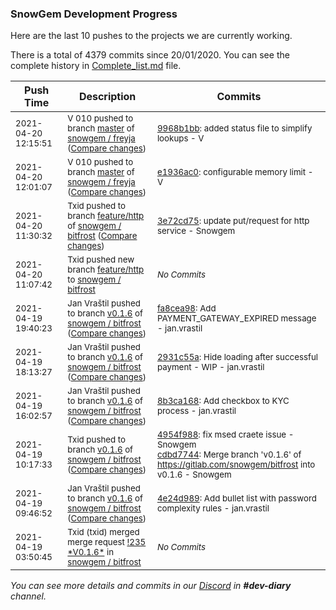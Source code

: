
### SnowGem Development Progress

Here are the last 10 pushes to the projects we are currently working.

There is a total of 4379 commits since 20/01/2020. You can see the complete history in
 [Complete_list.md](Complete_list.md) file.

| Push Time | Description | Commits |
| --- | --- | --- |
| <sub>2021-04-20 12:15:51</sub> | <sub>V 010 pushed to branch [master](https://gitlab.com/snowgem/freyja/commits/master) of [snowgem / freyja](https://gitlab.com/snowgem/freyja) ([Compare changes](https://gitlab.com/snowgem/freyja/compare/e1936ac02905d023e53b659d1bdd966acb350656...9968b1bb550c24ea59c564157ecb7cd3aa8bffbc))</sub> | <sub>[9968b1bb](https://gitlab.com/snowgem/freyja/-/commit/9968b1bb550c24ea59c564157ecb7cd3aa8bffbc): added status file to simplify lookups - V</sub> |
| <sub>2021-04-20 12:01:07</sub> | <sub>V 010 pushed to branch [master](https://gitlab.com/snowgem/freyja/commits/master) of [snowgem / freyja](https://gitlab.com/snowgem/freyja) ([Compare changes](https://gitlab.com/snowgem/freyja/compare/a67913e1e072b70ffb706361f23a6ee2abba5211...e1936ac02905d023e53b659d1bdd966acb350656))</sub> | <sub>[e1936ac0](https://gitlab.com/snowgem/freyja/-/commit/e1936ac02905d023e53b659d1bdd966acb350656): configurable memory limit - V</sub> |
| <sub>2021-04-20 11:30:32</sub> | <sub>Txid pushed to branch [feature/http](https://gitlab.com/snowgem/bitfrost/commits/feature/http) of [snowgem / bitfrost](https://gitlab.com/snowgem/bitfrost) ([Compare changes](https://gitlab.com/snowgem/bitfrost/compare/39a602ca61b4545262529afb7ab0f60f840f9b71...3e72cd759456111501949c611a925b9006f21e25))</sub> | <sub>[3e72cd75](https://gitlab.com/snowgem/bitfrost/-/commit/3e72cd759456111501949c611a925b9006f21e25): update put/request for http service - Snowgem</sub> |
| <sub>2021-04-20 11:07:42</sub> | <sub>Txid pushed new branch [feature/http](https://gitlab.com/snowgem/bitfrost/commits/feature/http) to [snowgem / bitfrost](https://gitlab.com/snowgem/bitfrost)</sub> | <sub>_No Commits_</sub> |
| <sub>2021-04-19 19:40:23</sub> | <sub>Jan Vraštil pushed to branch [v0\.1\.6](https://gitlab.com/snowgem/bitfrost/commits/v0.1.6) of [snowgem / bitfrost](https://gitlab.com/snowgem/bitfrost) ([Compare changes](https://gitlab.com/snowgem/bitfrost/compare/2931c55af22b0eb1136110c9538cf874c0ff5e6e...fa8cea9893229a9641effce1845aa84c5eac63d7))</sub> | <sub>[fa8cea98](https://gitlab.com/snowgem/bitfrost/-/commit/fa8cea9893229a9641effce1845aa84c5eac63d7): Add PAYMENT_GATEWAY_EXPIRED message - jan.vrastil</sub> |
| <sub>2021-04-19 18:13:27</sub> | <sub>Jan Vraštil pushed to branch [v0\.1\.6](https://gitlab.com/snowgem/bitfrost/commits/v0.1.6) of [snowgem / bitfrost](https://gitlab.com/snowgem/bitfrost) ([Compare changes](https://gitlab.com/snowgem/bitfrost/compare/8b3ca1688b4a3b28b8f20ffe914d65c979fc9bb9...2931c55af22b0eb1136110c9538cf874c0ff5e6e))</sub> | <sub>[2931c55a](https://gitlab.com/snowgem/bitfrost/-/commit/2931c55af22b0eb1136110c9538cf874c0ff5e6e): Hide loading after successful payment - WIP - jan.vrastil</sub> |
| <sub>2021-04-19 16:02:57</sub> | <sub>Jan Vraštil pushed to branch [v0\.1\.6](https://gitlab.com/snowgem/bitfrost/commits/v0.1.6) of [snowgem / bitfrost](https://gitlab.com/snowgem/bitfrost) ([Compare changes](https://gitlab.com/snowgem/bitfrost/compare/cdbd77441b6c225ef6c0107ecd794ad5b542114e...8b3ca1688b4a3b28b8f20ffe914d65c979fc9bb9))</sub> | <sub>[8b3ca168](https://gitlab.com/snowgem/bitfrost/-/commit/8b3ca1688b4a3b28b8f20ffe914d65c979fc9bb9): Add checkbox to KYC process - jan.vrastil</sub> |
| <sub>2021-04-19 10:17:33</sub> | <sub>Txid pushed to branch [v0\.1\.6](https://gitlab.com/snowgem/bitfrost/commits/v0.1.6) of [snowgem / bitfrost](https://gitlab.com/snowgem/bitfrost) ([Compare changes](https://gitlab.com/snowgem/bitfrost/compare/4e24d98916f1618139f5a934a0577bc75e218807...cdbd77441b6c225ef6c0107ecd794ad5b542114e))</sub> | <sub>[4954f988](https://gitlab.com/snowgem/bitfrost/-/commit/4954f988423e8a3f911feb387644cba302580e2e): fix msed craete issue - Snowgem<br>[cdbd7744](https://gitlab.com/snowgem/bitfrost/-/commit/cdbd77441b6c225ef6c0107ecd794ad5b542114e): Merge branch 'v0.1.6' of https://gitlab.com/snowgem/bitfrost into v0.1.6 - Snowgem</sub> |
| <sub>2021-04-19 09:46:52</sub> | <sub>Jan Vraštil pushed to branch [v0\.1\.6](https://gitlab.com/snowgem/bitfrost/commits/v0.1.6) of [snowgem / bitfrost](https://gitlab.com/snowgem/bitfrost) ([Compare changes](https://gitlab.com/snowgem/bitfrost/compare/fecebe392233b9941c4f234e79d3af371158ae85...4e24d98916f1618139f5a934a0577bc75e218807))</sub> | <sub>[4e24d989](https://gitlab.com/snowgem/bitfrost/-/commit/4e24d98916f1618139f5a934a0577bc75e218807): Add bullet list with password complexity rules - jan.vrastil</sub> |
| <sub>2021-04-19 03:50:45</sub> | <sub>Txid (txid) merged merge request [\!235 \*V0\.1\.6\*](https://gitlab.com/snowgem/bitfrost/-/merge_requests/235) in [snowgem / bitfrost](https://gitlab.com/snowgem/bitfrost)</sub> | <sub>_No Commits_</sub> |

_You can see more details and commits in our [Discord](https://discord.gg/zumGnbg) in **#dev-diary** channel._
